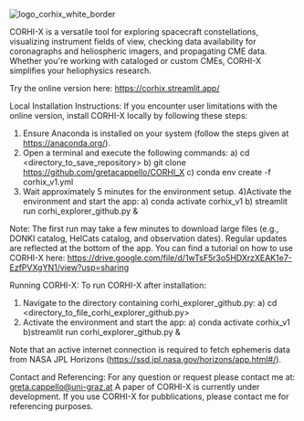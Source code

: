 
![logo_corhix_white_border](https://github.com/user-attachments/assets/8f4efd41-14b9-4bf7-8c9c-5df17403aa5a)

CORHI-X is a versatile tool for exploring spacecraft constellations, visualizing instrument fields of view, checking data availability for coronagraphs and heliospheric imagers, and propagating CME data. Whether you're working with cataloged or custom CMEs, CORHI-X simplifies your heliophysics research.

Try the online version here: https://corhix.streamlit.app/

Local Installation Instructions:
If you encounter user limitations with the online version, install CORHI-X locally by following these steps: 
1) Ensure Anaconda is installed on your system (follow the steps given at https://anaconda.org/).
2) Open a terminal and execute the following commands:
  a) cd <directory_to_save_repository>
  b) git clone https://github.com/gretacappello/CORHI_X
  c) conda env create -f corhix_v1.yml
3) Wait approximately 5 minutes for the environment setup.
4)Activate the environment and start the app:
  a) conda activate corhix_v1
  b) streamlit run corhi_explorer_github.py &

Note: The first run may take a few minutes to download large files (e.g., DONKI catalog, HelCats catalog, and observation dates). Regular updates are reflected at the bottom of the app.
You can find a tutorial on how to use CORHI-X here: https://drive.google.com/file/d/1wTsF5r3o5HDXrzXEAK1e7-EzfPVXgYN1/view?usp=sharing

Running CORHI-X:
To run CORHI-X after installation:
1) Navigate to the directory containing corhi_explorer_github.py:
  a) cd <directory_to_file_corhi_explorer_github.py>
2) Activate the environment and start the app:
  a) conda activate corhix_v1
  b)streamlit run corhi_explorer_github.py &

Note that an active internet connection is required to fetch ephemeris data from NASA JPL Horizons (https://ssd.jpl.nasa.gov/horizons/app.html#/).

Contact and Referencing:
For any question or request please contact me at: greta.cappello@uni-graz.at
A paper of CORHI-X is currently under development. If you use CORHI-X for pubblications, please contact me for referencing purposes.

